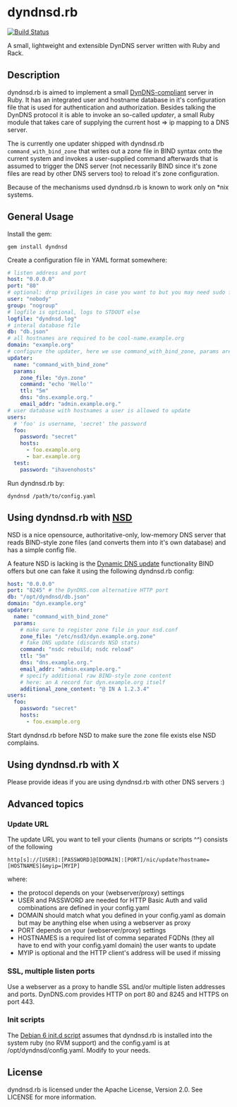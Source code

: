 # dyndnsd.rb

[![Build Status](https://travis-ci.org/cmur2/dyndnsd.png)](https://travis-ci.org/cmur2/dyndnsd)

A small, lightweight and extensible DynDNS server written with Ruby and Rack.

## Description

dyndnsd.rb is aimed to implement a small [DynDNS-compliant](http://dyn.com/support/developers/api/) server in Ruby. It has an integrated user and hostname database in it's configuration file that is used for authentication and authorization. Besides talking the DynDNS protocol it is able to invoke an so-called *updater*, a small Ruby module that takes care of supplying the current host => ip mapping to a DNS server.

The is currently one updater shipped with dyndnsd.rb `command_with_bind_zone` that writes out a zone file in BIND syntax onto the current system and invokes a user-supplied command afterwards that is assumed to trigger the DNS server (not necessarily BIND since it's zone files are read by other DNS servers too) to reload it's zone configuration.

Because of the mechanisms used dyndnsd.rb is known to work only on *nix systems.

## General Usage

Install the gem:

	gem install dyndnsd

Create a configuration file in YAML format somewhere:

```yaml
# listen address and port
host: "0.0.0.0"
port: "80"
# optional: drop priviliges in case you want to but you may need sudo for external commands
user: "nobody"
group: "nogroup"
# logfile is optional, logs to STDOUT else
logfile: "dyndnsd.log"
# interal database file
db: "db.json"
# all hostnames are required to be cool-name.example.org
domain: "example.org"
# configure the updater, here we use command_with_bind_zone, params are updater-specific
updater:
  name: "command_with_bind_zone"
  params:
    zone_file: "dyn.zone"
    command: "echo 'Hello'"
    ttl: "5m"
    dns: "dns.example.org."
    email_addr: "admin.example.org."
# user database with hostnames a user is allowed to update
users:
  # 'foo' is username, 'secret' the password
  foo:
    password: "secret"
    hosts:
      - foo.example.org
      - bar.example.org
  test:
    password: "ihavenohosts"
```

Run dyndnsd.rb by:

	dyndnsd /path/to/config.yaml

## Using dyndnsd.rb with [NSD](https://www.nlnetlabs.nl/nsd/)

NSD is a nice opensource, authoritative-only, low-memory DNS server that reads BIND-style zone files (and converts them into it's own database) and has a simple config file.

A feature NSD is lacking is the [Dynamic DNS update](https://tools.ietf.org/html/rfc2136) functionality BIND offers but one can fake it using the following dyndnsd.rb config:

```yaml
host: "0.0.0.0"
port: "8245" # the DynDNS.com alternative HTTP port
db: "/opt/dyndnsd/db.json"
domain: "dyn.example.org"
updater:
  name: "command_with_bind_zone"
  params:
    # make sure to register zone file in your nsd.conf
    zone_file: "/etc/nsd3/dyn.example.org.zone"
    # fake DNS update (discards NSD stats)
    command: "nsdc rebuild; nsdc reload"
    ttl: "5m"
    dns: "dns.example.org."
    email_addr: "admin.example.org."
    # specify additional raw BIND-style zone content
    # here: an A record for dyn.example.org itself
    additional_zone_content: "@ IN A 1.2.3.4"
users:
  foo:
    password: "secret"
    hosts:
      - foo.example.org  
```

Start dyndnsd.rb before NSD to make sure the zone file exists else NSD complains.

## Using dyndnsd.rb with X

Please provide ideas if you are using dyndnsd.rb with other DNS servers :)

## Advanced topics

### Update URL

The update URL you want to tell your clients (humans or scripts ^^) consists of the following

	http[s]://[USER]:[PASSWORD]@[DOMAIN]:[PORT]/nic/update?hostname=[HOSTNAMES]&myip=[MYIP]

where:

* the protocol depends on your (webserver/proxy) settings
* USER and PASSWORD are needed for HTTP Basic Auth and valid combinations are defined in your config.yaml
* DOMAIN should match what you defined in your config.yaml as domain but may be anything else when using a webserver as proxy
* PORT depends on your (webserver/proxy) settings
* HOSTNAMES is a required list of comma separated FQDNs (they all have to end with your config.yaml domain) the user wants to update
* MYIP is optional and the HTTP client's address will be used if missing

### SSL, multiple listen ports

Use a webserver as a proxy to handle SSL and/or multiple listen addresses and ports. DynDNS.com provides HTTP on port 80 and 8245 and HTTPS on port 443.

### Init scripts

The [Debian 6 init.d script](init.d/debian-6-dyndnsd) assumes that dyndnsd.rb is installed into the system ruby (no RVM support) and the config.yaml is at /opt/dyndnsd/config.yaml. Modify to your needs.

## License

dyndnsd.rb is licensed under the Apache License, Version 2.0. See LICENSE for more information.
